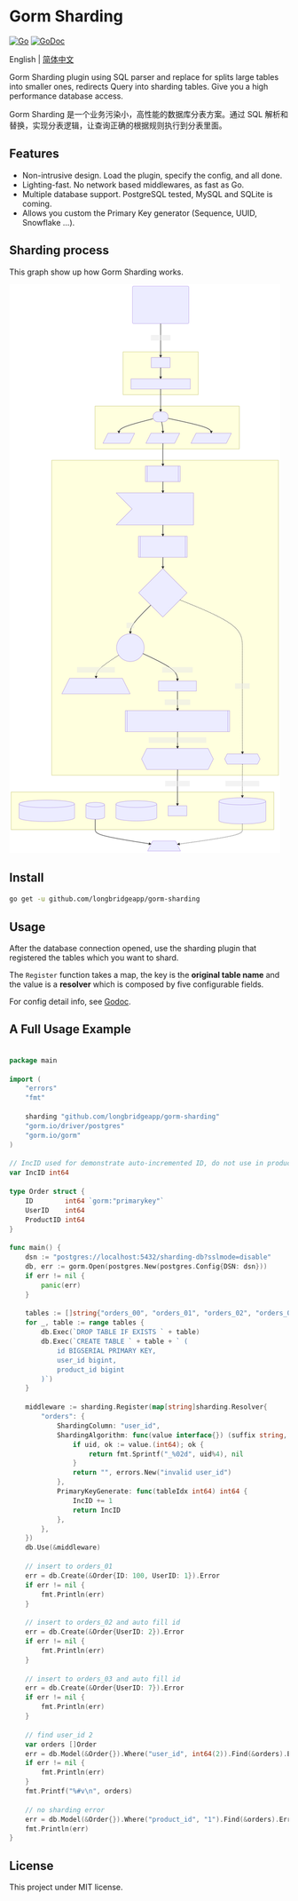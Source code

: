 # Gorm Sharding

[![Go](https://github.com/longbridgeapp/gorm-sharding/actions/workflows/go.yml/badge.svg)](https://github.com/longbridgeapp/gorm-sharding/actions/workflows/go.yml)
[![GoDoc](https://godoc.org/github.com/longbridgeapp/gorm-sharding?status.svg)](https://godoc.org/github.com/longbridgeapp/gorm-sharding)

English | [简体中文](./README.zh-CN.md)

Gorm Sharding plugin using SQL parser and replace for splits large tables into smaller ones, redirects Query into sharding tables. Give you a high performance database access.

Gorm Sharding 是一个业务污染小，高性能的数据库分表方案。通过 SQL 解析和替换，实现分表逻辑，让查询正确的根据规则执行到分表里面。

## Features

- Non-intrusive design. Load the plugin, specify the config, and all done.
- Lighting-fast. No network based middlewares, as fast as Go.
- Multiple database support. PostgreSQL tested, MySQL and SQLite is coming.
- Allows you custom the Primary Key generator (Sequence, UUID, Snowflake ...).

## Sharding process

This graph show up how Gorm Sharding works.

![Example](./docs/query.svg)

## Install

```bash
go get -u github.com/longbridgeapp/gorm-sharding
```

## Usage

After the database connection opened, use the sharding plugin that registered the tables which you want to shard.

The `Register` function takes a map, the key is the **original table name** and the value is a **resolver** which is composed by five configurable fields.

For config detail info, see [Godoc](https://pkg.go.dev/github.com/longbridge/gorm-sharding).

## A Full Usage Example

```go

package main

import (
	"errors"
	"fmt"

	sharding "github.com/longbridgeapp/gorm-sharding"
	"gorm.io/driver/postgres"
	"gorm.io/gorm"
)

// IncID used for demonstrate auto-incremented ID, do not use in production.
var IncID int64

type Order struct {
	ID        int64 `gorm:"primarykey"`
	UserID    int64
	ProductID int64
}

func main() {
	dsn := "postgres://localhost:5432/sharding-db?sslmode=disable"
	db, err := gorm.Open(postgres.New(postgres.Config{DSN: dsn}))
	if err != nil {
		panic(err)
	}

	tables := []string{"orders_00", "orders_01", "orders_02", "orders_03"}
	for _, table := range tables {
		db.Exec(`DROP TABLE IF EXISTS ` + table)
		db.Exec(`CREATE TABLE ` + table + ` (
			id BIGSERIAL PRIMARY KEY,
			user_id bigint,
			product_id bigint
		)`)
	}

	middleware := sharding.Register(map[string]sharding.Resolver{
		"orders": {
			ShardingColumn: "user_id",
			ShardingAlgorithm: func(value interface{}) (suffix string, err error) {
				if uid, ok := value.(int64); ok {
					return fmt.Sprintf("_%02d", uid%4), nil
				}
				return "", errors.New("invalid user_id")
			},
			PrimaryKeyGenerate: func(tableIdx int64) int64 {
				IncID += 1
				return IncID
			},
		},
	})
	db.Use(&middleware)

	// insert to orders_01
	err = db.Create(&Order{ID: 100, UserID: 1}).Error
	if err != nil {
		fmt.Println(err)
	}

	// insert to orders_02 and auto fill id
	err = db.Create(&Order{UserID: 2}).Error
	if err != nil {
		fmt.Println(err)
	}

	// insert to orders_03 and auto fill id
	err = db.Create(&Order{UserID: 7}).Error
	if err != nil {
		fmt.Println(err)
	}

	// find user_id 2
	var orders []Order
	err = db.Model(&Order{}).Where("user_id", int64(2)).Find(&orders).Error
	if err != nil {
		fmt.Println(err)
	}
	fmt.Printf("%#v\n", orders)

	// no sharding error
	err = db.Model(&Order{}).Where("product_id", "1").Find(&orders).Error
	fmt.Println(err)
}


```

## License

This project under MIT license.

